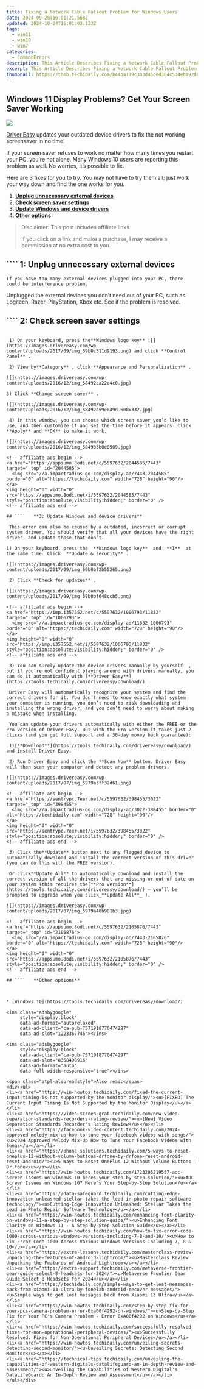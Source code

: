 ```yaml
---
title: Fixing a Network Cable Fallout Problem for Windows Users
date: 2024-09-28T16:01:21.568Z
updated: 2024-10-04T16:01:03.133Z
tags:
  - win11
  - win10
  - win7
categories:
  - CommonErrors
description: This Article Describes Fixing a Network Cable Fallout Problem for Windows Users
excerpt: This Article Describes Fixing a Network Cable Fallout Problem for Windows Users
thumbnail: https://thmb.techidaily.com/b44ba119c3a3d46ced364c534eba92d8a8e7f5db9a0f3270b71a79e318ccd253.jpg
---
```


## Windows 11 Display Problems? Get Your Screen Saver Working

![](https://images.drivereasy.com/wp-content/uploads/2017/05/img_591d5c086759c-300x203.jpg)

[Driver Easy](https://tools.techidaily.com/drivereasy/download/) updates your outdated device drivers to fix the not working screensaver in no time!

 If your screen saver refuses to work no matter how many times you restart your PC, you’re not alone. Many Windows 10 users are reporting this problem as well. No worries, it’s possible to fix.

 Here are 3 fixes for you to try. You may not have to try them all; just work your way down and find the one works for you.

1. [**Unplug unnecessary external devices**](https://tools.techidaily.com/drivereasy/download/)
2. [**Check screen saver settings**](https://tools.techidaily.com/drivereasy/download/)
3. [**Update Windows and device drivers**](https://tools.techidaily.com/drivereasy/download/)
4. [**Other options**](https://tools.techidaily.com/drivereasy/download/)

>  Disclaimer: This post includes affiliate links
>
>  If you click on a link and make a purchase, I may receive a commission at no extra cost to you.
>

## ````   **1: Unplug unnecessary external devices**

```` If you have too many external devices plugged into your PC, there could be interference problem. ````

 Unplugged the external devices you don’t need out of your PC, such as Logitech, Razer, PlayStation, Xbox etc. See if the problem is resolved.

## ````   **2: Check screen saver settings**

```` Faulty screen saver settings could render it unusable. To fix it:

 1) On your keyboard, press the**Windows logo key** ![](https://images.drivereasy.com/wp-content/uploads/2017/09/img_59b0c511d9193.png) and click **Control Panel** .

 2) View by**Category** , click **Appearance and Personalization** .

![](https://images.drivereasy.com/wp-content/uploads/2016/12/img_58492ca22a4c0.jpg)

3) Click **Change screen saver** .

![](https://images.drivereasy.com/wp-content/uploads/2016/12/img_58492d59e849d-600x332.jpg)

 4) In this window, you can choose which screen saver you’d like to use, and then customize it and set the time before it appears. Click **Apply** and **OK** to make it work.

![](https://images.drivereasy.com/wp-content/uploads/2016/12/img_584933b0e0509.jpg)

<!-- affiliate ads begin -->
<a href="https://appsumo.8odi.net/c/5597632/2044585/7443" target="_top" id="2044585">
  <img src="//a.impactradius-go.com/display-ad/7443-2044585" border="0" alt="https://techidaily.com" width="728" height="90"/>
</a>
<img height="0" width="0" src="https://appsumo.8odi.net/i/5597632/2044585/7443" style="position:absolute;visibility:hidden;" border="0" />
<!-- affiliate ads end -->

## ````   **3: Update Windows and device drivers**

 This error can also be caused by a outdated, incorrect or corrupt system driver. You should verify that all your devices have the right driver, and update those that don’t.

1) On your keyboard, press the  **Windows logo key**  and  **I**  at the same time. Click  **Update & security** .

![](https://images.drivereasy.com/wp-content/uploads/2017/09/img_59b0bf2b55265.png)

 2) Click **Check for updates** .

![](https://images.drivereasy.com/wp-content/uploads/2017/09/img_59b0bf648ccb5.png)

<!-- affiliate ads begin -->
<a href="https://imp.i357552.net/c/5597632/1006793/11832" target="_top" id="1006793">
  <img src="//a.impactradius-go.com/display-ad/11832-1006793" border="0" alt="https://techidaily.com" width="728" height="90"/>
</a>
<img height="0" width="0" src="https://imp.i357552.net/i/5597632/1006793/11832" style="position:absolute;visibility:hidden;" border="0" />
<!-- affiliate ads end -->

 3) You can surely update the device drivers manually by yourself  , but if you’re not confident playing around with drivers manually, you can do it automatically with [**Driver Easy**](https://tools.techidaily.com/drivereasy/download/) .

 Driver Easy will automatically recognize your system and find the correct drivers for it. You don’t need to know exactly what system your computer is running, you don’t need to risk downloading and installing the wrong driver, and you don’t need to worry about making a mistake when installing.

 You can update your drivers automatically with either the FREE or the Pro version of Driver Easy. But with the Pro version it takes just 2 clicks (and you get full support and a 30-day money back guarantee):

 1)[**Download**](https://tools.techidaily.com/drivereasy/download/) and install Driver Easy.

 2) Run Driver Easy and click the **Scan Now** button. Driver Easy will then scan your computer and detect any problem drivers.

![](https://images.drivereasy.com/wp-content/uploads/2017/07/img_5979a3ff32d61.png)

<!-- affiliate ads begin -->
<a href="https://sentrypc.7eer.net/c/5597632/398455/3022" target="_top" id="398455">
  <img src="//a.impactradius-go.com/display-ad/3022-398455" border="0" alt="https://techidaily.com" width="728" height="90"/>
</a>
<img height="0" width="0" src="https://sentrypc.7eer.net/i/5597632/398455/3022" style="position:absolute;visibility:hidden;" border="0" />
<!-- affiliate ads end -->

 3) Click the**Update** button next to any flagged device to automatically download and install the correct version of this driver (you can do this with the FREE version).

 Or click**Update All** to automatically download and install the correct version of all the drivers that are missing or out of date on your system (this requires the[**Pro version**](https://tools.techidaily.com/drivereasy/download/) – you’ll be prompted to upgrade when you click_**Update All**_ ).

![](https://images.drivereasy.com/wp-content/uploads/2017/07/img_5979a40b981b3.jpg)

<!-- affiliate ads begin -->
<a href="https://appsumo.8odi.net/c/5597632/2105876/7443" target="_top" id="2105876">
  <img src="//a.impactradius-go.com/display-ad/7443-2105876" border="0" alt="https://techidaily.com" width="728" height="90"/>
</a>
<img height="0" width="0" src="https://appsumo.8odi.net/i/5597632/2105876/7443" style="position:absolute;visibility:hidden;" border="0" />
<!-- affiliate ads end -->

## ````   **Other options**

````
````1) If you’re an advanced user, and none of the above methods work, you need to consider updating your BIOS. Please only do so when you’re fully aware of what you’re doing. Any losses is at your own peril.
````
````2) Check to see if you need to get your mouse sensor and mouse pad clean since too much dust on the optical sensor might detect false inputs and prevent your screen saver from showing up.

* [Windows 10](https://tools.techidaily.com/drivereasy/download/)

<ins class="adsbygoogle"
     style="display:block"
     data-ad-format="autorelaxed"
     data-ad-client="ca-pub-7571918770474297"
     data-ad-slot="1223367746"></ins>

<ins class="adsbygoogle"
     style="display:block"
     data-ad-client="ca-pub-7571918770474297"
     data-ad-slot="8358498916"
     data-ad-format="auto"
     data-full-width-responsive="true"></ins>

<span class="atpl-alsoreadstyle">Also read:</span>
<div><ul>
<li><a href="https://win-howtos.techidaily.com/fixed-the-current-input-timing-is-not-supported-by-the-monitor-display/"><u>[FIXED] The Current Input Timing Is Not Supported by the Monitor Display</u></a></li>
<li><a href="https://video-screen-grab.techidaily.com/new-video-separation-standards-recorders-rating-review/"><u>[New] Video Separation Standards Recorder's Rating Review</u></a></li>
<li><a href="https://facebook-video-content.techidaily.com/2024-approved-melody-mix-up-how-to-tune-your-facebook-videos-with-songs/"><u>2024 Approved Melody Mix-Up How to Tune Your Facebook Videos with Songs</u></a></li>
<li><a href="https://phone-solutions.techidaily.com/5-ways-to-reset-oneplus-12-without-volume-buttons-drfone-by-drfone-reset-android-reset-android/"><u>5 Ways to Reset OnePlus 12 Without Volume Buttons | Dr.fone</u></a></li>
<li><a href="https://win-howtos.techidaily.com/1723205219557-aoc-screen-issues-on-windows-10-heres-your-step-by-step-solution/"><u>AOC Screen Issues on Windows 10? Here's Your Step-by-Step Solution</u></a></li>
<li><a href="https://data-safeguard.techidaily.com/cutting-edge-innovation-unleashed-stellar-takes-the-lead-in-photo-repair-software-technology/"><u>Cutting-Edge Innovation Unleashed: Stellar Takes the Lead in Photo Repair Software Technology</u></a></li>
<li><a href="https://win-howtos.techidaily.com/enhancing-font-clarity-on-windows-11-a-step-by-step-solution-guide/"><u>Enhancing Font Clarity on Windows 11 - A Step-by-Step Solution Guide</u></a></li>
<li><a href="https://win-howtos.techidaily.com/how-to-fix-error-code-1000-across-various-windows-versions-including-7-8-and-10/"><u>How to Fix Error Code 1000 Across Various Windows Versions Including 7, 8 & 10</u></a></li>
<li><a href="https://extra-lessons.techidaily.com/masterclass-review-unpacking-the-features-of-android-lightroom/"><u>Masterclass Review Unpacking the Features of Android Lightroom</u></a></li>
<li><a href="https://extra-support.techidaily.com/metaverse-frontier-gear-guide-select-8-headsets-for-2024/"><u>Metaverse Frontier Gear Guide Select 8 Headsets for 2024</u></a></li>
<li><a href="https://techidaily.com/simple-ways-to-get-lost-messages-back-from-xiaomi-13-ultra-by-fonelab-android-recover-messages/"><u>Simple ways to get lost messages back from Xiaomi 13 Ultra</u></a></li>
<li><a href="https://win-howtos.techidaily.com/step-by-step-fix-for-your-pcs-camera-problem-error-0xa00f4292-on-windows/"><u>Step-by-Step Fix for Your PC's Camera Problem - Error 0xA00f4292 on Windows</u></a></li>
<li><a href="https://win-howtos.techidaily.com/successfully-resolved-fixes-for-non-operational-peripheral-devices/"><u>Successfully Resolved: Fixes for Non-Operational Peripheral Devices</u></a></li>
<li><a href="https://win-howtos.techidaily.com/unveiling-secrets-detecting-second-monitor/"><u>Unveiling Secrets: Detecting Second Monitor</u></a></li>
<li><a href="https://technical-tips.techidaily.com/unveiling-the-capabilities-of-western-digitals-datalifeguard-an-in-depth-review-and-assessment/"><u>Unveiling the Capabilities of Western Digital's DataLifeGuard: An In-Depth Review and Assessment</u></a></li>
</ul></div>

